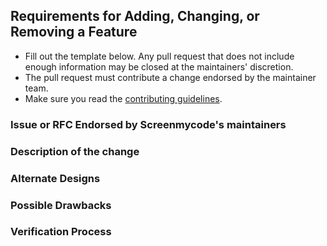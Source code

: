 ## Requirements for Adding, Changing, or Removing a Feature

* Fill out the template below. Any pull request that does not include enough information may be closed at the maintainers' discretion.
* The pull request must contribute a change endorsed by the maintainer team.
* Make sure you read the [contributing guidelines](https://github.com/JazzBrotha/screenmycode/blob/master/CONTRIBUTING.md).

### Issue or RFC Endorsed by Screenmycode's maintainers
<!--

Link to the issue or RFC that your change relates to. This must be one of the following:

* An open issue with the `help-wanted` label
* An open issue with the `triaged` label
* An RFC with "accepted" status

To contribute other changes, you must use a different template. You can see all templates at https://github.com/JazzBrotha/screenmycode/tree/master/.github/PULL_REQUEST_TEMPLATE.

-->

###  Description of the change

<!-- Describe the design of your change and what your code will be doing. If we can't understand what your code is doing from this description, we may close the pull request. Keep in mind that the maintainer reviewing this PR may not have worked with the code here recently, so please walk us through the concepts. -->

### Alternate Designs

<!-- Explain what other alternates were considered and why the proposed version was selected. -->

### Possible Drawbacks

<!-- What are the possible side-effects or negative impacts of the code change? -->

### Verification Process

<!-- How did you verify that all new/changed functionality works as expected and has not introduced any regressions?

Describe the actions you performed (including buttons you clicked, text you typed, commands you ran, etc.), and describe the results you observed. -->
